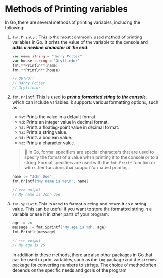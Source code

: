 # Methods of Printing variables

In Go, there are several methods of printing variables, including the following:

1. `fmt.Println`: This is the most commonly used method of printing variables in Go. It prints the value of the variable to the console and ***adds a newline character at the end***:
    
    ```go
    var name string = "Harry Potter"
    var house string = "Gryffindor"
    fmt.**Println**(name)
    fmt.**Println**(house)
    
    // OUTPUT: 
    // Harry Potter
    // Gryffindor 
    ```
    
2. `fmt.Printf`: This is used to ***print a formatted string to the console***, which can include variables. It supports various formatting options, such as 
    - `%v`: Prints the value in a default format.
    - `%d`: Prints an integer value in decimal format.
    - `%f`: Prints a floating-point value in decimal format.
    - `%s`: Prints a string value.
    - `%t`: Prints a boolean value.
    - `%c`: Prints a character value.
    
    >    📌 In Go, format specifiers are special characters that are used to specify the format of a value when printing it to the console or to a string. Format specifiers are used with the `fmt.Printf` function or with other functions that support formatted printing.
    
    ```go
    name := "John Doe"
    fmt.Printf("My name is %s\n", name)
    
    // >>> output
    // My name is John Doe
    ```
    
3. `fmt.Sprintf`: This is used to format a string and return it as a string value. This can be useful if you want to store the formatted string in a variable or use it in other parts of your program:
    
    ```go
    age := 26
    message := fmt.Sprintf("My age is %d", age)
    fmt.Println(message)
    
    // >>> output
    // My age is 26
    ```
    
    In addition to these methods, there are also other packages in Go that can be used to print variables, such as the `log` package and the `strconv` package for converting numbers to strings. The choice of method often depends on the specific needs and goals of the program.